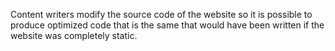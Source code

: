 Content writers modify the source code of the website so it is possible to produce optimized code that is the same that would have been written if the website was completely static.